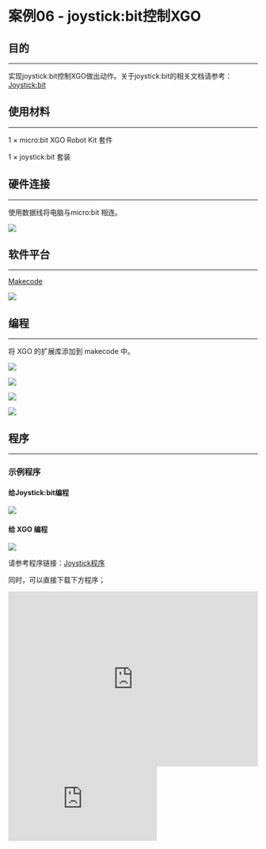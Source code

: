 # 案例06 - joystick:bit控制XGO



## 目的
---
实现joystick:bit控制XGO做出动作。关于joystick:bit的相关文档请参考：[Joystick:bit](https://www.elecfreaks.com/learn-en/microbitExtensionModule/joystick_bit_v2.html)



## 使用材料
---
1 × micro:bit XGO Robot Kit 套件

1 × joystick:bit 套装



## 硬件连接
---
使用数据线将电脑与micro:bit 相连。

![](./images/microbit-xgo-robot-kit-22.png)



## 软件平台
---
[Makecode](https://makecode.microbit.org/#)

![](./images/microbit-xgo-robot-kit-10.png)



## 编程
---


将 XGO 的扩展库添加到 makecode 中。

![](./images/microbit-xgo-robot-kit-11.png)

![](./images/microbit-xgo-robot-kit-12.png)

![](./images/microbit-xgo-robot-kit-13.png)

![](./images/microbit-xgo-robot-kit-14.png)



## 程序
---
### 示例程序

#### 给Joystick:bit编程

![](./images/microbit-xgot-robot-kit-case06-out-of-the-square-01.png)

#### 给 XGO 编程

![](./images/microbit-xgot-robot-kit-case06-out-of-the-square-02.png)



请参考程序链接：[Joystick程序](https://makecode.microbit.org/_gPjJh9HEUYUm)

同时，可以直接下载下方程序；

<div style="position:relative;height:0;padding-bottom:70%;overflow:hidden;"><iframe style="position:absolute;top:0;left:0;width:100%;height:100%;" src="https://makecode.microbit.org/#pub:_gPjJh9HEUYUm" frameborder="0" sandbox="allow-popups allow-forms allow-scripts allow-same-origin"></iframe></div>
<div
    style={{
        position: 'relative',
        paddingBottom: '60%',
        overflow: 'hidden',
    }}
>
    <iframe
        src="https://makecode.microbit.org/_3WaJt82pkbqd"
        frameborder="0"
        sandbox="allow-popups allow-forms allow-scripts allow-same-origin"
        style={{
            position: 'absolute',
            width: '100%',
            height: '100%',
        }}
    />
</div>
请参考程序链接：[XGO程序](https://makecode.microbit.org/_LhKY78KcAFHa)

同时，可以直接下载下方程序；


<div
    style={{
        position: 'relative',
        paddingBottom: '60%',
        overflow: 'hidden',
    }}
>
    <iframe
        src="https://makecode.microbit.org/_LhKY78KcAFHa"
        frameborder="0"
        sandbox="allow-popups allow-forms allow-scripts allow-same-origin"
        style={{
            position: 'absolute',
            width: '100%',
            height: '100%',
        }}
    />
</div>
## 相关问题
---
如果 XGO 没有行走，检查电源是否充足或者Joystick:bit的电量是否充足；



## 思考
---
能否让 XGO 根据Joystick:bit的C/D/E/F按键来做出相关动作？
